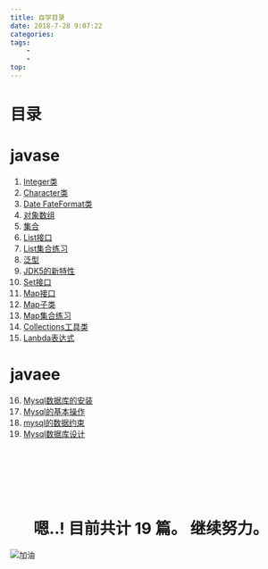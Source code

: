 ```yaml
---
title: 自学目录
date: 2018-7-28 9:07:22
categories:
tags:
	-
	-
top:
---
```


# 目录

<!-- more -->

# javase

1. [Integer类](/2018/07/29/常用类Integer类/ "Integer类")
2. [Character类](/2018/07/29/常用类Character类/ "Character类")
3. [Date FateFormat类](/2018/07/30/常用类Date_DateFormat类/ "Date FateFormat类")
4. [对象数组](/2018/07/31/对象数组/ "对象数组类")
5. [集合](/2018/07/31/集合/ "集合")
6. [List接口](/2018/07/31/List接口/ "List接口")
7. [List集合练习](/2018/08/02/List集合练习/ "List集合练习")
8. [泛型](/2018/08/02/泛型/ "泛型")
9. [JDK5的新特性](/2018/08/03/JDK5的新特性/ "JDK5的新特性")
10. [Set接口](/2018/08/03/Set接口/ "Set接口")
11. [Map接口](/2018/08/06/Map接口/ "Map接口")
12. [Map子类](/2018/08/06/Map子类/ "Map子类")
13. [Map集合练习](/2018/08/06/Map集合练习/ "Map集合练习")
14. [Collections工具类](/2018/08/06/Collections工具类/ "Collections工具类")
15. [Lanbda表达式](/2018/08/10/Lanbda表达式/ "Lanbda表达式")

# javaee

16. [Mysql数据库的安装](/2018/08/12/Mysql数据库的安装/ "Mysql数据库的安装")
17. [Mysql的基本操作](/2018/08/12/Mysql的基本操作/ "Mysql的基本操作")
18. [mysql的数据约束](/2018/08/12/mysql的数据约束/ "mysql的数据约束")
19. [Mysql数据库设计](/2018/08/13/Mysql数据库设计/ "Mysql数据库设计")



<br><br><br><br><br>

<h1 align="center"> 嗯..! 目前共计 19 篇。 继续努力。</h1>

![加油](https://www.github.com/sun6145/githubPicture/raw/master/小书匠/20187821441092780.gif "加油")


